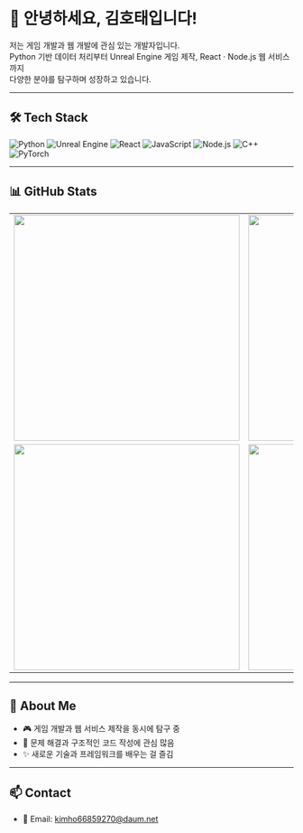 # 👋 안녕하세요, 김호태입니다!

저는 게임 개발과 웹 개발에 관심 있는 개발자입니다.  
Python 기반 데이터 처리부터 Unreal Engine 게임 제작, React · Node.js 웹 서비스까지  
다양한 분야를 탐구하며 성장하고 있습니다.  

---

## 🛠 Tech Stack

![Python](https://img.shields.io/badge/Python-3776AB?style=for-the-badge&logo=python&logoColor=white)
![Unreal Engine](https://img.shields.io/badge/Unreal-0E1128?style=for-the-badge&logo=unrealengine&logoColor=white)
![React](https://img.shields.io/badge/React-61DAFB?style=for-the-badge&logo=react&logoColor=black)
![JavaScript](https://img.shields.io/badge/JavaScript-F7DF1E?style=for-the-badge&logo=javascript&logoColor=black)
![Node.js](https://img.shields.io/badge/Node.js-339933?style=for-the-badge&logo=nodedotjs&logoColor=white)
![C++](https://img.shields.io/badge/C++-00599C?style=for-the-badge&logo=cplusplus&logoColor=white)
![PyTorch](https://img.shields.io/badge/PyTorch-EE4C2C?style=for-the-badge&logo=pytorch&logoColor=white)

---

## 📊 GitHub Stats

<table>
  <tr>
    <td><img width="400px" src="https://github-profile-summary-cards.vercel.app/api/cards/stats?username=kimhotae9270&theme=tokyonight" /></td>
    <td><img width="400px" src="https://github-profile-summary-cards.vercel.app/api/cards/repos-per-language?username=kimhotae9270&theme=tokyonight" /></td>
  </tr>
  <tr>
    <td><img width="400px" src="https://github-profile-trophy.vercel.app/?username=kimhotae9270&theme=onedark&row=1&column=2" /></td>
    <td><img width="400px" src="https://github-profile-summary-cards.vercel.app/api/cards/productive-time?username=kimhotae9270&theme=tokyonight" /></td>
  </tr>
</table>

---

## 🌱 About Me
- 🎮 게임 개발과 웹 서비스 제작을 동시에 탐구 중
- 🧩 문제 해결과 구조적인 코드 작성에 관심 많음
- ✨ 새로운 기술과 프레임워크를 배우는 걸 즐김

---

## 📫 Contact
- 📧 Email: kimho66859270@daum.net


